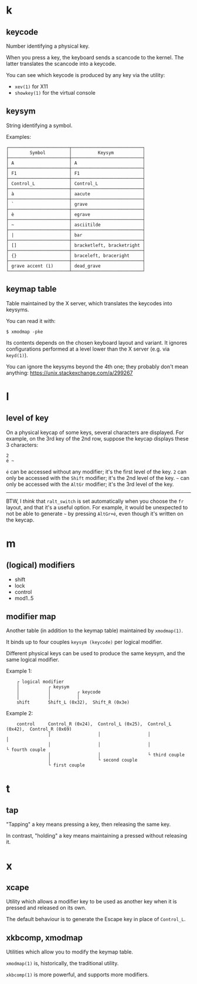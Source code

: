 # k
## keycode

Number identifying a physical key.

When you press a key, the keyboard sends a scancode to the kernel.
The latter translates the scancode into a keycode.

You can see which keycode is produced by any key via the utility:

   - `xev(1)` for X11
   - `showkey(1)` for the virtual console

## keysym

String identifying a symbol.

Examples:

    ┌───────────────────────┬───────────────────────────┐
    │        Symbol         │          Keysym           │
    ├───────────────────────┼───────────────────────────┤
    │ A                     │ A                         │
    ├───────────────────────┼───────────────────────────┤
    │ F1                    │ F1                        │
    ├───────────────────────┼───────────────────────────┤
    │ Control_L             │ Control_L                 │
    ├───────────────────────┼───────────────────────────┤
    │ à                     │ aacute                    │
    ├───────────────────────┼───────────────────────────┤
    │ `                     │ grave                     │
    ├───────────────────────┼───────────────────────────┤
    │ è                     │ egrave                    │
    ├───────────────────────┼───────────────────────────┤
    │ ~                     │ asciitilde                │
    ├───────────────────────┼───────────────────────────┤
    │ |                     │ bar                       │
    ├───────────────────────┼───────────────────────────┤
    │ []                    │ bracketleft, bracketright │
    ├───────────────────────┼───────────────────────────┤
    │ {}                    │ braceleft, braceright     │
    ├───────────────────────┼───────────────────────────┤
    │ grave accent (ì)      │ dead_grave                │
    └───────────────────────┴───────────────────────────┘

## keymap table

Table maintained by the X server, which translates the keycodes into keysyms.

You can read it with:

    $ xmodmap -pke

Its contents depends on the chosen keyboard layout and variant.
It ignores configurations performed at a level lower than the X server (e.g. via
`keyd(1)`).

You can ignore the keysyms beyond the 4th one; they probably don't mean anything:
<https://unix.stackexchange.com/a/299267>

##
# l
## level of key

On a physical keycap of some keys, several characters are displayed.
For example, on the 3rd key of the  2nd row, suppose the keycap displays these 3
characters:

    2
    é ~

`é` can be accessed without any modifier; it's the first level of the key.
`2` can only be accessed with the `Shift` modifier; it's the 2nd level of the key.
`~` can only be accessed with the `AltGr` modifier; it's the 3rd level of the key.

---

BTW, I *think* that `ralt_switch` is  set automatically when you choose the `fr`
layout, and that it's  a useful option.  For example, it  would be unexpected to
not be able to generate `~` by  pressing `AltGr+é`, even though it's written on
the keycap.

##
# m
## (logical) modifiers

   - shift
   - lock
   - control
   - mod1..5

## modifier map

Another table (in addition to the keymap table) maintained by `xmodmap(1)`.

It binds up to four couples `keysym (keycode)` per logical modifier.

Different physical  keys can be  used to produce the  same keysym, and  the same
logical modifier.

Example 1:

        ┌ logical modifier
        │           ┌ keysym
        │           │          ┌ keycode
        │           │          │
        shift       Shift_L (0x32),  Shift_R (0x3e)


Example 2:

        control     Control_R (0x24),  Control_L (0x25),  Control_L (0x42),  Control_R (0x69)
                    │                  │                  │                  │
                    │                  │                  │                  └ fourth couple
                    │                  │                  └ third couple
                    │                  └ second couple
                    └ first couple

##
# t
## tap

"Tapping" a key means pressing a key, then releasing the same key.

In contrast, "holding" a key means maintaining a pressed without releasing it.

##
# x
## xcape

Utility which allows a modifier key to be used as another key when it is pressed
and released on its own.

The default behaviour is to generate the Escape key in place of `Control_L`.

## xkbcomp, xmodmap

Utilities which allow you to modify the keymap table.

`xmodmap(1)` is, historically, the traditional utility.

`xkbcomp(1)` is more powerful, and supports more modifiers.
